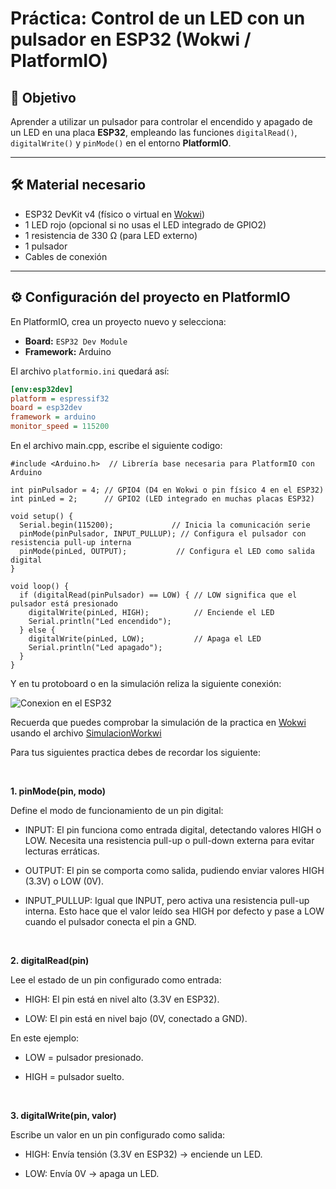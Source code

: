 # Práctica: Control de un LED con un pulsador en ESP32 (Wokwi / PlatformIO)

## 🎯 Objetivo
Aprender a utilizar un pulsador para controlar el encendido y apagado de un LED en una placa **ESP32**, empleando las funciones `digitalRead()`, `digitalWrite()` y `pinMode()` en el entorno **PlatformIO**.

---

## 🛠 Material necesario
- ESP32 DevKit v4 (físico o virtual en [Wokwi](https://wokwi.com/))
- 1 LED rojo (opcional si no usas el LED integrado de GPIO2)
- 1 resistencia de 330 Ω (para LED externo)
- 1 pulsador
- Cables de conexión

---

## ⚙ Configuración del proyecto en PlatformIO
En PlatformIO, crea un proyecto nuevo y selecciona:
- **Board:** `ESP32 Dev Module`
- **Framework:** Arduino

El archivo `platformio.ini` quedará así:

```ini
[env:esp32dev]
platform = espressif32
board = esp32dev
framework = arduino
monitor_speed = 115200
```

En el archivo main.cpp, escribe el siguiente codigo:

``` arduino
#include <Arduino.h>  // Librería base necesaria para PlatformIO con Arduino

int pinPulsador = 4; // GPIO4 (D4 en Wokwi o pin físico 4 en el ESP32)
int pinLed = 2;      // GPIO2 (LED integrado en muchas placas ESP32)

void setup() {
  Serial.begin(115200);             // Inicia la comunicación serie
  pinMode(pinPulsador, INPUT_PULLUP); // Configura el pulsador con resistencia pull-up interna
  pinMode(pinLed, OUTPUT);           // Configura el LED como salida digital
}

void loop() {
  if (digitalRead(pinPulsador) == LOW) { // LOW significa que el pulsador está presionado
    digitalWrite(pinLed, HIGH);          // Enciende el LED
    Serial.println("Led encendido");
  } else {
    digitalWrite(pinLed, LOW);           // Apaga el LED
    Serial.println("Led apagado");
  }
}
```

Y en tu protoboard o en la simulación reliza la siguiente conexión:

![Conexion en el ESP32](/image.png)

Recuerda que puedes comprobar la simulación de la practica en [Wokwi](https://wokwi.com/) usando el archivo [SimulacionWorkwi](/SimulacionWokwi.zip)

Para tus siguientes practica debes de recordar los siguiente:

<br>

**1. pinMode(pin, modo)**

Define el modo de funcionamiento de un pin digital:

- INPUT: El pin funciona como entrada digital, detectando valores HIGH o LOW. Necesita una resistencia pull-up o pull-down externa para evitar lecturas erráticas.

- OUTPUT: El pin se comporta como salida, pudiendo enviar valores HIGH (3.3V) o LOW (0V).

- INPUT_PULLUP: Igual que INPUT, pero activa una resistencia pull-up interna. Esto hace que el valor leído sea HIGH por defecto y pase a LOW cuando el pulsador conecta el pin a GND.

<br>

**2. digitalRead(pin)**

Lee el estado de un pin configurado como entrada:

- HIGH: El pin está en nivel alto (3.3V en ESP32).

- LOW: El pin está en nivel bajo (0V, conectado a GND).

En este ejemplo:

- LOW = pulsador presionado.

- HIGH = pulsador suelto.

<br>

**3. digitalWrite(pin, valor)**

Escribe un valor en un pin configurado como salida:

- HIGH: Envía tensión (3.3V en ESP32) → enciende un LED.

- LOW: Envía 0V → apaga un LED.